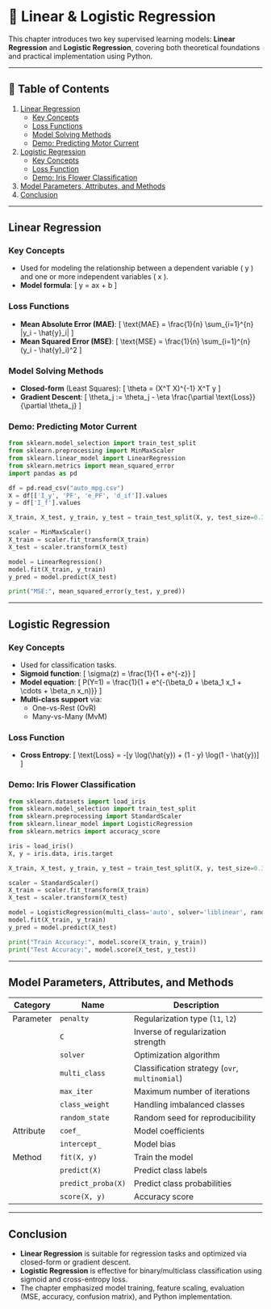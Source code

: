 # 📘 Linear & Logistic Regression

This chapter introduces two key supervised learning models: **Linear Regression** and **Logistic Regression**, covering both theoretical foundations and practical implementation using Python.

---

## 📑 Table of Contents
1. [Linear Regression](#linear-regression)
    - [Key Concepts](#key-concepts)
    - [Loss Functions](#loss-functions)
    - [Model Solving Methods](#model-solving-methods)
    - [Demo: Predicting Motor Current](#demo-predicting-motor-current)
2. [Logistic Regression](#logistic-regression)
    - [Key Concepts](#key-concepts-1)
    - [Loss Function](#loss-function)
    - [Demo: Iris Flower Classification](#demo-iris-flower-classification)
3. [Model Parameters, Attributes, and Methods](#model-parameters-attributes-and-methods)
4. [Conclusion](#conclusion)

---

## Linear Regression

### Key Concepts
- Used for modeling the relationship between a dependent variable \( y \) and one or more independent variables \( x \).
- **Model formula**:
  \[
  y = ax + b
  \]

### Loss Functions
- **Mean Absolute Error (MAE)**:
  \[
  \text{MAE} = \frac{1}{n} \sum_{i=1}^{n} |y_i - \hat{y}_i|
  \]
- **Mean Squared Error (MSE)**:
  \[
  \text{MSE} = \frac{1}{n} \sum_{i=1}^{n} (y_i - \hat{y}_i)^2
  \]

### Model Solving Methods
- **Closed-form** (Least Squares):
  \[
  \theta = (X^T X)^{-1} X^T y
  \]
- **Gradient Descent**:
  \[
  \theta_j := \theta_j - \eta \frac{\partial \text{Loss}}{\partial \theta_j}
  \]

### Demo: Predicting Motor Current
```python
from sklearn.model_selection import train_test_split
from sklearn.preprocessing import MinMaxScaler
from sklearn.linear_model import LinearRegression
from sklearn.metrics import mean_squared_error
import pandas as pd

df = pd.read_csv("auto_mpg.csv")
X = df[['I_y', 'PF', 'e_PF', 'd_if']].values
y = df['I_f'].values

X_train, X_test, y_train, y_test = train_test_split(X, y, test_size=0.3, random_state=42)

scaler = MinMaxScaler()
X_train = scaler.fit_transform(X_train)
X_test = scaler.transform(X_test)

model = LinearRegression()
model.fit(X_train, y_train)
y_pred = model.predict(X_test)

print("MSE:", mean_squared_error(y_test, y_pred))
```

---

## Logistic Regression

### Key Concepts
- Used for classification tasks.
- **Sigmoid function**:
  \[
  \sigma(z) = \frac{1}{1 + e^{-z}}
  \]
- **Model equation**:
  \[
  P(Y=1) = \frac{1}{1 + e^{-(\beta_0 + \beta_1 x_1 + \cdots + \beta_n x_n)}}
  \]
- **Multi-class support** via:
  - One-vs-Rest (OvR)
  - Many-vs-Many (MvM)

### Loss Function
- **Cross Entropy**:
  \[
  \text{Loss} = -[y \log(\hat{y}) + (1 - y) \log(1 - \hat{y})]
  \]

### Demo: Iris Flower Classification
```python
from sklearn.datasets import load_iris
from sklearn.model_selection import train_test_split
from sklearn.preprocessing import StandardScaler
from sklearn.linear_model import LogisticRegression
from sklearn.metrics import accuracy_score

iris = load_iris()
X, y = iris.data, iris.target

X_train, X_test, y_train, y_test = train_test_split(X, y, test_size=0.3, random_state=42)

scaler = StandardScaler()
X_train = scaler.fit_transform(X_train)
X_test = scaler.transform(X_test)

model = LogisticRegression(multi_class='auto', solver='liblinear', random_state=42)
model.fit(X_train, y_train)
y_pred = model.predict(X_test)

print("Train Accuracy:", model.score(X_train, y_train))
print("Test Accuracy:", model.score(X_test, y_test))
```

---

## Model Parameters, Attributes, and Methods

| Category     | Name             | Description |
|--------------|------------------|-------------|
| Parameter    | `penalty`        | Regularization type (`l1`, `l2`) |
|              | `C`              | Inverse of regularization strength |
|              | `solver`         | Optimization algorithm |
|              | `multi_class`    | Classification strategy (`ovr`, `multinomial`) |
|              | `max_iter`       | Maximum number of iterations |
|              | `class_weight`   | Handling imbalanced classes |
|              | `random_state`   | Random seed for reproducibility |
| Attribute    | `coef_`          | Model coefficients |
|              | `intercept_`     | Model bias |
| Method       | `fit(X, y)`      | Train the model |
|              | `predict(X)`     | Predict class labels |
|              | `predict_proba(X)`| Predict class probabilities |
|              | `score(X, y)`    | Accuracy score |

---

## Conclusion

- **Linear Regression** is suitable for regression tasks and optimized via closed-form or gradient descent.
- **Logistic Regression** is effective for binary/multiclass classification using sigmoid and cross-entropy loss.
- The chapter emphasized model training, feature scaling, evaluation (MSE, accuracy, confusion matrix), and Python implementation.
